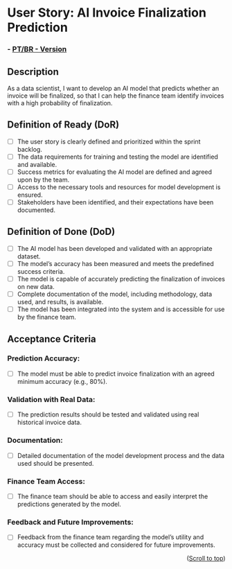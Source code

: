 # User Story: AI Invoice Finalization Prediction

### - [PT/BR - Version](https://github.com/quarks-team/Projeto-Integrador-SPCGrafeno/blob/main/Documents/userStorys/PTBRUs/preverFinalizacaoDeFaturas.md)

## Description
As a data scientist, I want to develop an AI model that predicts whether an invoice will be finalized, so that I can help the finance team identify invoices with a high probability of finalization.

## Definition of Ready (DoR)
- [ ] The user story is clearly defined and prioritized within the sprint backlog.
- [ ] The data requirements for training and testing the model are identified and available.
- [ ] Success metrics for evaluating the AI model are defined and agreed upon by the team.
- [ ] Access to the necessary tools and resources for model development is ensured.
- [ ] Stakeholders have been identified, and their expectations have been documented.

## Definition of Done (DoD)
- [ ] The AI model has been developed and validated with an appropriate dataset.
- [ ] The model’s accuracy has been measured and meets the predefined success criteria.
- [ ] The model is capable of accurately predicting the finalization of invoices on new data.
- [ ] Complete documentation of the model, including methodology, data used, and results, is available.
- [ ] The model has been integrated into the system and is accessible for use by the finance team.

## Acceptance Criteria

### Prediction Accuracy:
- [ ] The model must be able to predict invoice finalization with an agreed minimum accuracy (e.g., 80%).

### Validation with Real Data:
- [ ] The prediction results should be tested and validated using real historical invoice data.

### Documentation:
- [ ] Detailed documentation of the model development process and the data used should be presented.

### Finance Team Access:
- [ ] The finance team should be able to access and easily interpret the predictions generated by the model.

### Feedback and Future Improvements:
- [ ] Feedback from the finance team regarding the model’s utility and accuracy must be collected and considered for future improvements.

<p align="right">(<a href="#top">Scroll to top</a>)</p>

